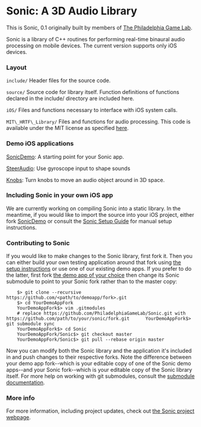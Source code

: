 # Sonic: A 3D Audio Library
This is Sonic, 0.1 originally built by members of [The Philadelphia Game Lab](http://philadelphiagamelab.org/).

Sonic is a library of C++ routines for performing real-time binaural audio
processing on mobile devices. The current version supports only iOS devices.

### Layout

`include/`	Header files for the source code.

`source/` 	Source code for library itself. Function definitions of functions declared in the include/ directory are included here.

`iOS/` 		Files and functions necessary to interface with iOS system calls.

`MIT\_HRTF\_Library/` Files and functions for audio processing. This code is available under the MIT license as specified [here](
    http://opensource.org/licenses/MIT).
    
### Demo iOS applications

[SonicDemo](https://github.com/philadelphiagamelab/SonicDemo): A starting point for your Sonic app.

[SteerAudio](https://github.com/philadelphiagamelab/SteerAudio): Use gyroscope input to shape sounds

[Knobs](https://github.com/philadelphiagamelab/knobs): Turn knobs to move an audio object around in 3D space.

### Including Sonic in your own iOS app

We are currently working on compiling Sonic into a static library. In the meantime, if you would like to import the source into your iOS project, either fork [SonicDemo](https://github.com/philadelphiagamelab/SonicDemo) or consult the [Sonic Setup Guide](SETUP.md) for manual setup instructions.

### Contributing to Sonic

If you would like to make changes to the Sonic library, first fork it. Then you can either build your own testing application around that fork using [the setup instructions](SETUP.md) or use one of our existing demo apps. If you prefer to do the latter, first fork [the demo app of your choice](https://github.com/PhiladelphiaGameLab/) then change its Sonic submodule to point to your Sonic fork rather than to the master copy:
		
		$> git clone --recursive https://github.com/<path/to/demoapp/fork>.git
		$> cd YourDemoAppFork
		YourDemoAppFork$> vim .gitmodules
		# replace https://github.com/PhiladelphiaGameLab/Sonic.git with https://github.com/path/to/your/sonic/fork.git		YourDemoAppFork$> git submodule sync
		YourDemoAppFork$> cd Sonic
		YourDemoAppFork/Sonic$> git checkout master
		YourDemoAppFork/Sonic$> git pull --rebase origin master
		
Now you can modify both the Sonic library and the application it's included in and push changes to their respective forks. Note the difference between your demo app fork--which is your editable copy of one of the Sonic demo apps--and your Sonic fork--which is your editable copy of the Sonic library itself. For more help on working with git submodules, consult the [submodule documentation](http://git-scm.com/book/en/Git-Tools-Submodules).

### More info

For more information, including project updates, check out [the Sonic project webpage](http://sonic.philadelphiagamelab.org/).




    

